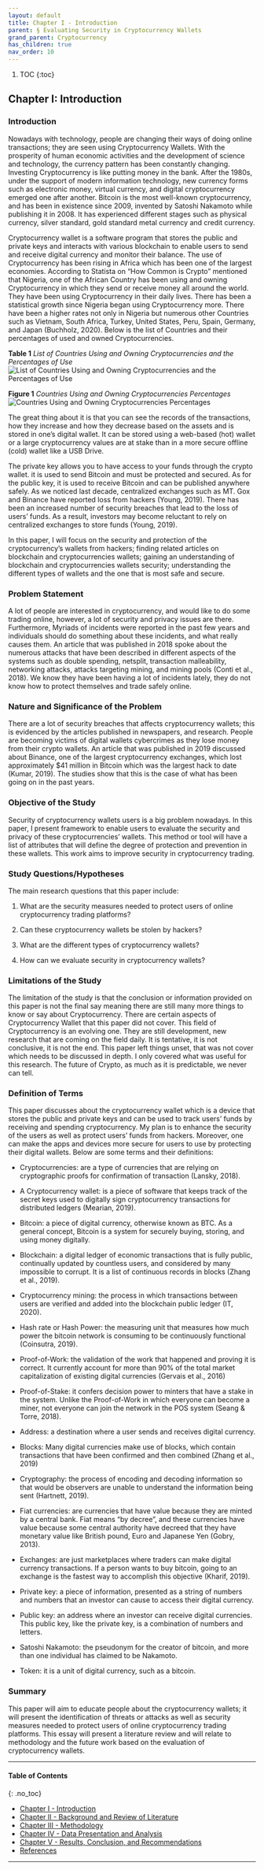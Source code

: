 ```yaml
---
layout: default
title: Chapter I - Introduction
parent: § Evaluating Security in Cryptocurrency Wallets  
grand_parent: Cryptocurrency 
has_children: true
nav_order: 10
---
```

<style>
.dont-break-out {
  /* These are technically the same, but use both */
  overflow-wrap: break-word;
  word-wrap: break-word;

  -ms-word-break: break-all;
  /* This is the dangerous one in WebKit, as it breaks things wherever */
  word-break: break-all;
  /* Instead use this non-standard one: */
  word-break: break-word;
}

.youtube-container {
    position: relative;
    width: 100%;
    height: 0;
    padding-bottom: 56.25%;
}
.youtube-video {
    position: absolute;
    top: 0;
    left: 0;
    width: 100%;
    height: 100%;
}

</style>

<div class="dont-break-out" markdown="1">

1. TOC
{:toc}

## Chapter I: Introduction

### Introduction
Nowadays with technology, people are changing their ways of doing online transactions; they are seen using Cryptocurrency Wallets. With the prosperity of human economic activities and the development of science and technology, the currency pattern has been constantly changing. Investing Cryptocurrency is like putting money in the bank. After the 1980s, under the support of modern information technology, new currency forms such as electronic money, virtual currency, and digital cryptocurrency emerged one after another. Bitcoin is the most well-known cryptocurrency, and has been in existence since 2009, invented by Satoshi Nakamoto while publishing it in 2008. It has experienced different stages such as physical currency, silver standard, gold standard metal currency and credit currency.

Cryptocurrency wallet is a software program that stores the public and private keys and interacts with various blockchain to enable users to send and receive digital currency and monitor their balance. The use of Cryptocurrency has been rising in Africa which has been one of the largest economies. According to Statista on “How Common is Crypto” mentioned that Nigeria, one of the African Country has been using and owning Cryptocurrency in which they send or receive money all around the world. They have been using Cryptocurrency in their daily lives. There has been a statistical growth since Nigeria began using Cryptocurrency more. There have been a higher rates not only in Nigeria but numerous other Countries such as Vietnam, South Africa, Turkey, United States, Peru, Spain, Germany, and Japan (Buchholz, 2020). Below is the list of Countries and their percentages of used and owned Cryptocurrencies.

**Table 1**
*List of Countries Using and Owning Cryptocurrencies and the Percentages of Use*
![List of Countries Using and Owning Cryptocurrencies and the Percentages of Use](https://statics.bsafes.com/images/papers/evaluating-security-in-cryptocurrency-wallets-table-1.png)


**Figure 1**
*Countries Using and Owning Cryptocurrencies Percentages*
![Countries Using and Owning Cryptocurrencies Percentages](https://statics.bsafes.com/images/papers/evaluating-security-in-cryptocurrency-wallets-fig-1.png)

The great thing about it is that you can see the records of the transactions, how they increase and how they decrease based on the assets and is stored in one’s digital wallet. It can be stored using a web-based (hot) wallet or a large cryptocurrency values are at stake than in a more secure offline (cold) wallet like a USB Drive.

The private key allows you to have access to your funds through the crypto wallet. it is used to send Bitcoin and must be protected and secured. As for the public key, it is used to receive Bitcoin and can be published anywhere safely. As we noticed last decade, centralized exchanges such as MT. Gox and Binance have reported loss from hackers (Young, 2019). There has been an increased number of security breaches that lead to the loss of users’ funds. As a result, investors may become reluctant to rely on centralized exchanges to store funds (Young, 2019).

In this paper, I will focus on the security and protection of the cryptocurrency’s wallets from hackers; finding related articles on blockchain and cryptocurrencies wallets; gaining an understanding of blockchain and cryptocurrencies wallets security; understanding the different types of wallets and the one that is most safe and secure.

### Problem Statement
A lot of people are interested in cryptocurrency, and would like to do some trading online, however, a lot of security and privacy issues are there. Furthermore, Myriads of incidents were reported in the past few years and individuals should do something about these incidents, and what really causes them. An article that was published in 2018 spoke about the numerous attacks that have been described in different aspects of the systems such as double spending, netsplit, transaction malleability, networking attacks, attacks targeting mining, and mining pools (Conti et al., 2018). We know they have been having a lot of incidents lately, they do not know how to protect themselves and trade safely online.

### Nature and Significance of the Problem
There are a lot of security breaches that affects cryptocurrency wallets; this is evidenced by the articles published in newspapers, and research. People are becoming victims of digital wallets cybercrimes as they lose money from their crypto wallets. An article that was published in 2019 discussed about Binance, one of the largest cryptocurrency exchanges, which lost approximately $41 million in Bitcoin which was the largest hack to date (Kumar, 2019). The studies show that this is the case of what has been going on in the past years.

### Objective of the Study
Security of cryptocurrency wallets users is a big problem nowadays. In this paper, I present framework to enable users to evaluate the security and privacy of these cryptocurrencies’ wallets. This method or tool will have a list of attributes that will define the degree of protection and prevention in these wallets. This work aims to improve security in cryptocurrency trading.

### Study Questions/Hypotheses
The main research questions that this paper include: 

1. What are the security measures needed to protect users of online cryptocurrency trading platforms? 

2. Can these cryptocurrency wallets be stolen by hackers?

3. What are the different types of cryptocurrency wallets? 

4. How can we evaluate security in cryptocurrency wallets?

### Limitations of the Study
The limitation of the study is that the conclusion or information provided on this paper is not the final say meaning there are still many more things to know or say about Cryptocurrency. There are certain aspects of Cryptocurrency Wallet that this paper did not cover. This field of Cryptocurrency is an evolving one. They are still development, new research that are coming on the field daily. It is tentative, it is not conclusive, it is not the end. This paper left things unset, that was not cover which needs to be discussed in depth. I only covered what was useful for this research. The future of Crypto, as much as it is predictable, we never can tell.

### Definition of Terms
This paper discusses about the cryptocurrency wallet which is a device that stores the public and private keys and can be used to track users’ funds by receiving and spending cryptocurrency. My plan is to enhance the security of the users as well as protect users’ funds from hackers. Moreover, one can make the apps and devices more secure for users to use by protecting their digital wallets. Below are some terms and their definitions:

- Cryptocurrencies: are a type of currencies that are relying on cryptographic proofs for confirmation of transaction (Lansky, 2018).

- A Cryptocurrency wallet: is a piece of software that keeps track of the secret keys used to digitally sign cryptocurrency transactions for distributed ledgers (Mearian, 2019). 

- Bitcoin: a piece of digital currency, otherwise known as BTC. As a general concept, Bitcoin is a system for securely buying, storing, and using money digitally. 

- Blockchain: a digital ledger of economic transactions that is fully public, continually updated by countless users, and considered by many impossible to corrupt. It is a list of continuous records in blocks (Zhang et al., 2019). 

- Cryptocurrency mining: the process in which transactions between users are verified and added into the blockchain public ledger (IT, 2020). 

- Hash rate or Hash Power: the measuring unit that measures how much power the bitcoin network is consuming to be continuously functional (Coinsutra, 2019). 

- Proof-of-Work: the validation of the work that happened and proving it is correct. It currently account for more than 90% of the total market capitalization of existing digital currencies (Gervais et al., 2016)

- Proof-of-Stake: it confers decision power to minters that have a stake in the system. Unlike the Proof-of-Work in which everyone can become a miner, not everyone can join the network in the POS system (Seang & Torre, 2018). 

- Address: a destination where a user sends and receives digital currency. 

- Blocks: Many digital currencies make use of blocks, which contain transactions that have been confirmed and then combined (Zhang et al., 2019)

- Cryptography: the process of encoding and decoding information so that would be observers are unable to understand the information being sent (Hartnett, 2019). 

- Fiat currencies: are currencies that have value because they are minted by a central bank. Fiat means “by decree”, and these currencies have value because some central authority have decreed that they have monetary value like British pound, Euro and Japanese Yen (Gobry, 2013). 

- Exchanges: are just marketplaces where traders can make digital currency transactions. If a person wants to buy bitcoin, going to an exchange is the fastest way to accomplish this objective (Kharif, 2019). 

- Private key: a piece of information, presented as a string of numbers and numbers that an investor can cause to access their digital currency. 

- Public key: an address where an investor can receive digital currencies. This public key, like the private key, is a combination of numbers and letters. 

- Satoshi Nakamoto: the pseudonym for the creator of bitcoin, and more than one individual has claimed to be Nakamoto.

- Token: it is a unit of digital currency, such as a bitcoin.

### Summary
This paper will aim to educate people about the cryptocurrency wallets; it will present the identification of threats or attacks as well as security measures needed to protect users of online cryptocurrency trading platforms. This essay will present a literature review and will relate to methodology and the future work based on the evaluation of cryptocurrency wallets.

***

#### Table of Contents
{: .no_toc}

<ul><li> <a href="/docs/cryptocurrency/evaluating-security-in-cryptocurrency-wallets-1/">Chapter I - Introduction</a></li><li> <a href="/docs/cryptocurrency/evaluating-security-in-cryptocurrency-wallets-2/">Chapter II - Background and Review of Literature</a></li><li> <a href="/docs/cryptocurrency/evaluating-security-in-cryptocurrency-wallets-3/">Chapter III - Methodology</a></li><li> <a href="/docs/cryptocurrency/evaluating-security-in-cryptocurrency-wallets-4/">Chapter IV - Data Presentation and Analysis</a></li><li> <a href="/docs/cryptocurrency/evaluating-security-in-cryptocurrency-wallets-5/">Chapter V - Results, Conclusion, and Recommendations</a></li><li> <a href="/docs/cryptocurrency/evaluating-security-in-cryptocurrency-wallets-6/">References</a></li></ul>

***

</div>
